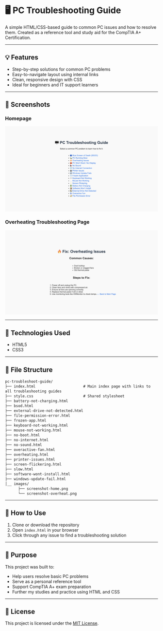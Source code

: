 # 🖥️ PC Troubleshooting Guide

A simple HTML/CSS-based guide to common PC issues and how to resolve them. Created as a reference tool and study aid for the CompTIA A+ Certification.

---

## 💡 Features

- Step-by-step solutions for common PC problems  
- Easy-to-navigate layout using internal links  
- Clean, responsive design with CSS  
- Ideal for beginners and IT support learners

---

## 📸 Screenshots

### Homepage
![Home Screenshot](screenshot-home.png)

### Overheating Troubleshooting Page
![Overheat Screenshot](screenshot-overheat.png)

---

## 🧩 Technologies Used

- HTML5  
- CSS3  

---

## 📂 File Structure

```
pc-troubleshoot-guide/
├── index.html                      # Main index page with links to all troubleshooting guides
├── style.css                       # Shared stylesheet
├── battery-not-charging.html
├── bsod.html
├── external-drive-not-detected.html
├── file-permission-error.html
├── frozen-app.html
├── keyboard-not-working.html
├── mouse-not-working.html
├── no-boot.html
├── no-internet.html
├── no-sound.html
├── overactive-fan.html
├── overheating.html
├── printer-issues.html
├── screen-flickering.html
├── slow.html
├── software-wont-install.html
├── windows-update-fail.html
│__ images/
      ├── screenshot-home.png
      └── screenshot-overheat.png
```


---

## 🚀 How to Use

1. Clone or download the repository  
2. Open `index.html` in your browser  
3. Click through any issue to find a troubleshooting solution  

---

## 🧠 Purpose

This project was built to:
- Help users resolve basic PC problems
- Serve as a personal reference tool
- Support CompTIA A+ exam preparation
- Further my studies and practice using HTML and CSS

---

## 📜 License

This project is licensed under the [MIT License](LICENSE).
